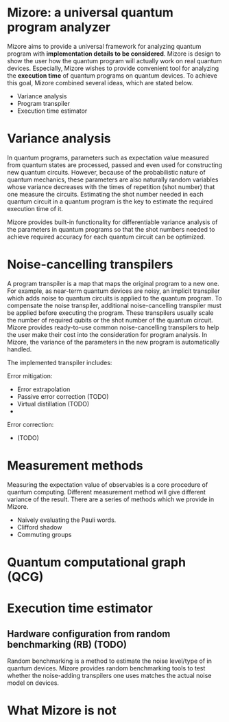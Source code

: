 # Mizore: a universal quantum program analyzer

Mizore aims to provide a universal framework for analyzing quantum program
with **implementation details to be considered**. 
Mizore is design to show the user how the quantum program will actually work
on real quantum devices. Especially, Mizore wishes to provide convenient tool for analyzing the 
**execution time** of quantum programs on quantum devices. To achieve this goal, Mizore combined 
several ideas, which are stated below.

- Variance analysis
- Program transpiler
- Execution time estimator

# Variance analysis

In quantum programs, parameters such as expectation value measured from quantum states are processed,
passed and even used for constructing new quantum circuits. However, because of the probabilistic 
nature of quantum mechanics, these parameters are also naturally random variables whose variance 
decreases with the times of repetition (shot number) that one measure the circuits. 
Estimating the shot number needed in each quantum circuit in a quantum program is the key to estimate
the required execution time of it.

Mizore provides built-in functionality for 
differentiable variance analysis of the parameters in quantum programs so that the shot numbers needed 
to achieve required accuracy for each quantum circuit can be optimized.

# Noise-cancelling transpilers

A program transpiler is a map that maps the original program to a new one. 
For example, as near-term quantum devices are noisy, an implicit transpiler which adds noise to 
quantum circuits is applied to the quantum program. To compensate the noise transpiler, additional
noise-cancelling transpiler must be applied before executing the program. These transpilers usually 
scale the number of required qubits or the shot number of the quantum circuit. 
Mizore provides ready-to-use common noise-cancelling transpilers to help the user make their cost
into the consideration for program analysis. 
In Mizore, the variance of the parameters in the new program is automatically handled.

The implemented transpiler includes:

Error mitigation:
- Error extrapolation
- Passive error correction (TODO)
- Virtual distillation (TODO)
- 

Error correction:
- (TODO)

# Measurement methods

Measuring the expectation value of observables is a core procedure of quantum computing.
Different measurement method will give different variance of the result.
There are a series of methods which we provide in Mizore.

- Naively evaluating the Pauli words.
- Clifford shadow
- Commuting groups

# Quantum computational graph (QCG)

# Execution time estimator

## Hardware configuration from random benchmarking (RB) (TODO)
Random benchmarking is a method to estimate the noise level/type of in quantum devices.
Mizore provides random benchmarking tools to test whether the noise-adding transpilers one uses matches
the actual noise model on devices.

# What Mizore is not